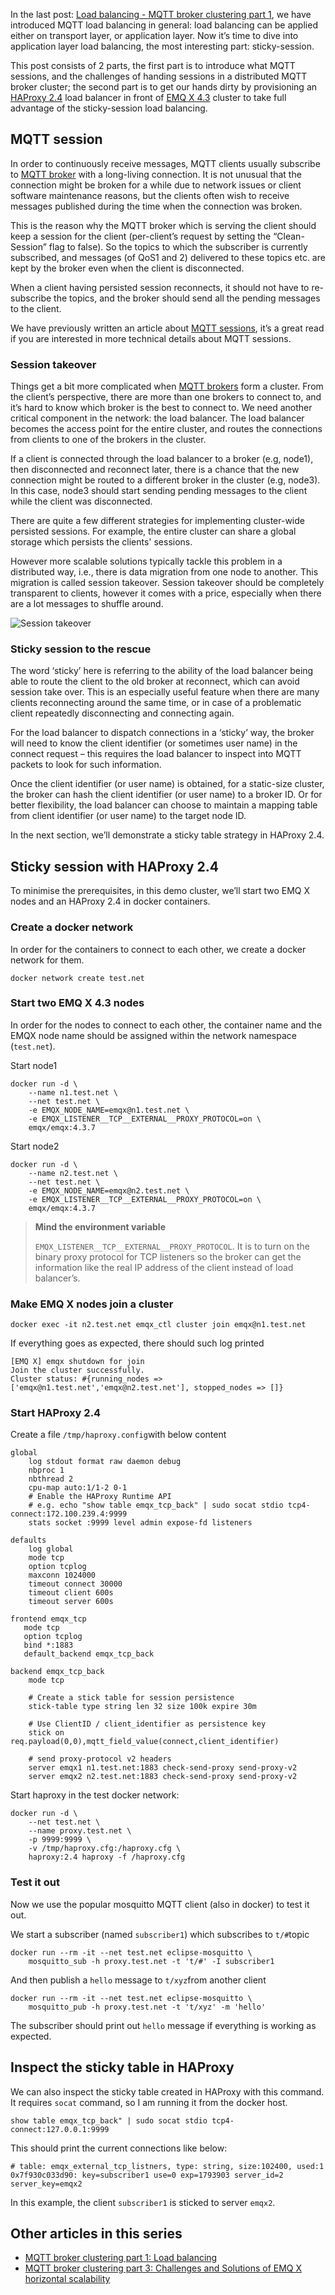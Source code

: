 In the last post: [Load balancing - MQTT broker clustering part 1](https://www.emqx.com/en/blog/mqtt-broker-clustering-part-1-load-balancing), we have introduced MQTT load balancing in general: load balancing can be applied either on transport layer, or application layer. Now it’s time to dive into application layer load balancing, the most interesting part: sticky-session.

This post consists of 2 parts, the first part is to introduce what MQTT sessions, and the challenges of handing sessions in a distributed MQTT broker cluster; the second part is to get our hands dirty by provisioning an [HAProxy 2.4](http://www.haproxy.org/) load balancer in front of [EMQ X 4.3](https://www.emqx.com/en/products/emqx) cluster to take full advantage of the sticky-session load balancing.

## MQTT session

In order to continuously receive messages, MQTT clients usually subscribe to [MQTT broker](https://www.emqx.com/en/products/emqx) with a long-living connection. It is not unusual that the connection might be broken for a while due to network issues or client software maintenance reasons, but the clients often wish to receive messages published during the time when the connection was broken.

This is the reason why the MQTT broker which is serving the client should keep a session for the client (per-client’s request by setting the “Clean-Session” flag to false). So the topics to which the subscriber is currently subscribed, and messages (of QoS1 and 2) delivered to these topics etc. are kept by the broker even when the client is disconnected.

When a client having persisted session reconnects, it should not have to re-subscribe the topics, and the broker should send all the pending messages to the client.

We have previously written an article about [MQTT sessions](https://www.emqx.com/en/blog/mqtt-session), it’s a great read if you are interested in more technical details about MQTT sessions.

### Session takeover

Things get a bit more complicated when [MQTT brokers](https://www.emqx.com/en/products/emqx) form a cluster. From the client’s perspective, there are more than one brokers to connect to, and it’s hard to know which broker is the best to connect to. We need another critical component in the network: the load balancer. The load balancer becomes the access point for the entire cluster, and routes the connections from clients to one of the brokers in the cluster.

If a client is connected through the load balancer to a broker (e.g, node1), then disconnected and reconnect later, there is a chance that the new connection might be routed to a different broker in the cluster (e.g, node3). In this case, node3 should start sending pending messages to the client while the client was disconnected. 

There are quite a few different strategies for implementing cluster-wide persisted sessions. For example, the entire cluster can share a global storage which persists the clients' sessions.

However more scalable solutions typically tackle this problem in a distributed way, i.e., there is data migration from one node to another. This migration is called session takeover. Session takeover should be completely transparent to clients, however it comes with a price, especially when there are a lot messages to shuffle around.

![Session takeover](https://static.emqx.net/images/ea4c881df579ece79600af69bec76244.png)


### Sticky session to the rescue

The word ‘sticky’ here is referring to the ability of the load balancer being able to route the client to the old broker at reconnect, which can avoid session take over. This is an especially useful feature when there are many clients reconnecting around the same time, or in case of a problematic client repeatedly disconnecting and connecting again.

For the load balancer to dispatch connections in a ‘sticky’ way, the broker will need to know the client identifier (or sometimes user name) in the connect request – this requires the load balancer to inspect into MQTT packets to look for such information.

Once the client identifier (or user name) is obtained, for a static-size cluster, the broker can hash the client identifier (or user name) to a broker ID. Or for better flexibility, the load balancer can choose to maintain a mapping table from client identifier (or user name) to the target node ID.

In the next section, we’ll demonstrate a sticky table strategy in HAProxy 2.4.

## Sticky session with HAProxy 2.4

To minimise the prerequisites, in this demo cluster, we’ll start two EMQ X nodes and an HAProxy 2.4 in docker containers.

### Create a docker network

In order for the containers to connect to each other, we create a docker network for them.

```
docker network create test.net
```

### Start two EMQ X 4.3 nodes

In order for the nodes to connect to each other, the container name and the EMQX node name should be assigned within the network namespace (`test.net`).

Start node1

```
docker run -d \
    --name n1.test.net \
    --net test.net \
    -e EMQX_NODE_NAME=emqx@n1.test.net \
    -e EMQX_LISTENER__TCP__EXTERNAL__PROXY_PROTOCOL=on \
    emqx/emqx:4.3.7
```

Start node2

```
docker run -d \
    --name n2.test.net \
    --net test.net \
    -e EMQX_NODE_NAME=emqx@n2.test.net \
    -e EMQX_LISTENER__TCP__EXTERNAL__PROXY_PROTOCOL=on \
    emqx/emqx:4.3.7
```



> **Mind the environment variable**
>
>  `EMQX_LISTENER__TCP__EXTERNAL__PROXY_PROTOCOL`. It is to turn on the binary proxy protocol for TCP listeners so the broker can get the information like the real IP address of the client instead of load balancer’s.

### Make EMQ X nodes join a cluster

```
docker exec -it n2.test.net emqx_ctl cluster join emqx@n1.test.net
```

If everything goes as expected, there should such log printed

```
[EMQ X] emqx shutdown for join
Join the cluster successfully.
Cluster status: #{running_nodes => ['emqx@n1.test.net','emqx@n2.test.net'], stopped_nodes => []} 
```

### Start HAProxy 2.4

Create a file `/tmp/haproxy.config`with below content

```
global
    log stdout format raw daemon debug
    nbproc 1
    nbthread 2
    cpu-map auto:1/1-2 0-1
    # Enable the HAProxy Runtime API
    # e.g. echo "show table emqx_tcp_back" | sudo socat stdio tcp4-connect:172.100.239.4:9999
    stats socket :9999 level admin expose-fd listeners

defaults
    log global
    mode tcp
    option tcplog
    maxconn 1024000
    timeout connect 30000
    timeout client 600s
    timeout server 600s

frontend emqx_tcp
   mode tcp
   option tcplog
   bind *:1883
   default_backend emqx_tcp_back

backend emqx_tcp_back
    mode tcp

    # Create a stick table for session persistence
    stick-table type string len 32 size 100k expire 30m

    # Use ClientID / client_identifier as persistence key
    stick on req.payload(0,0),mqtt_field_value(connect,client_identifier)

    # send proxy-protocol v2 headers
    server emqx1 n1.test.net:1883 check-send-proxy send-proxy-v2
    server emqx2 n2.test.net:1883 check-send-proxy send-proxy-v2
```

Start haproxy in the test docker network:

```
docker run -d \
    --net test.net \
    --name proxy.test.net \
    -p 9999:9999 \
    -v /tmp/haproxy.cfg:/haproxy.cfg \
    haproxy:2.4 haproxy -f /haproxy.cfg
```

### Test it out

Now we use the popular mosquitto MQTT client (also in docker) to test it out. 

We start a subscriber (named `subscriber1`) which subscribes to `t/#`topic

```
docker run --rm -it --net test.net eclipse-mosquitto \
    mosquitto_sub -h proxy.test.net -t 't/#' -I subscriber1
```

And then publish a `hello` message to `t/xyz`from another client

```
docker run --rm -it --net test.net eclipse-mosquitto \
    mosquitto_pub -h proxy.test.net -t 't/xyz' -m 'hello'
```

The subscriber should print out `hello` message if everything is working as expected.

## Inspect the sticky table in HAProxy

We can also inspect the sticky table created in HAProxy with this command. It requires `socat` command, so I am running it from the docker host.

```
show table emqx_tcp_back" | sudo socat stdio tcp4-connect:127.0.0.1:9999
```

This should print the current connections like below:

```
# table: emqx_external_tcp_listners, type: string, size:102400, used:1
0x7f930c033d90: key=subscriber1 use=0 exp=1793903 server_id=2 server_key=emqx2
```

In this example, the client `subscriber1` is sticked to server `emqx2`.

## Other articles in this series

- [MQTT broker clustering part 1: Load balancing](https://www.emqx.com/en/blog/mqtt-broker-clustering-part-1-load-balancing)
- [MQTT broker clustering part 3: Challenges and Solutions of EMQ X horizontal scalability](https://www.emqx.com/en/blog/mqtt-broker-clustering-part-3-challenges-and-solutions-of-emqx-horizontal-scalability)
